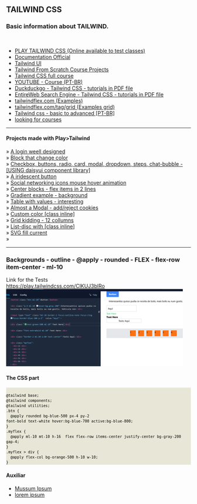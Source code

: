<h2> TAILWIND CSS </h2>
<h3>Basic information about TAILWIND.</h3>
<br>
<ul>
<li>
<a href="https://play.tailwindcss.com/">PLAY TAILWIND CSS (Online available to test classes)</a></li>

<li><a href="https://v2.tailwindcss.com/docs">Documentation Official</a></li>
<li><a href="https://tailwindui.com/">Tailwind UI</a></li>
<li><a href="https://github.com/bradtraversy/tailwind-course-projects">Tailwind From Scratch Course Projects</a></li>
<li><a href="https://github.com/bkpecho/tailwind-css-course">Tailwind CSS full course</a></li>
<li>
<a href="https://www.youtube.com/playlist?list=PLcoYAcR89n-r1m-tMfV4qndrRWpT_rb9u">YOUTUBE - Course (PT-BR)</a></li>
<li>
<a href="https://duckduckgo.com/?q=tailwind+css+filetype%3Apdf&t=h_&ia=web">Duckduckgo - Tailwind CSS - tutorials in PDF file</a></li>
<li>
<a href="https://search.entireweb.com/search?engine=8&q=filetype%3Apdf+tailwind+css">EntireWeb Search Engine - Tailwind CSS - tutorials in PDF file</a></li>
<li><a href="https://tailwindflex.com">tailwindflex.com (Examples)</a></li>
<li><a href="https://tailwindflex.com/tag/grid">tailwindflex.com/tag/grid (Examples grid)</a></li> 
<li><a href="https://github.com/Vini0100/Tailwind-CSS">Tailwind css - basic to advanced [PT-BR]</a></li>
<li><a href="https://duckduckgo.com/?t=h_&q=site%3Agithub.com+course+tailwind&ia=web">looking for courses</a></li>
</ul>
<hr>
<h4>Projects made with Play>Tailwind</h4>
&#187; <a href="https://play.tailwindcss.com/q6UQw13qXh">A login weell designed</a><br>
&#187; <a href="https://play.tailwindcss.com/Xgi2tzI1u1">Block that change color</a><br>
&#187; <a href="https://play.tailwindcss.com/wWndQ9FxeZ">Checkbox, buttons, radio, card, modal, dropdown, steps, chat-bubble - [USING daisyui component library]</a><br>
&#187; <a href="https://play.tailwindcss.com/Vt0sBZTV8r">A iridescent button</a><br>
&#187; <a href="https://play.tailwindcss.com/gVUhT4B7i6">Social networking icons mouse hover animation</a><br>
&#187; <a href="https://play.tailwindcss.com/ZwMlFj9Lf8">Center blocks - flex items in 2 lines</a><br>
&#187; <a href="https://play.tailwindcss.com/noyFslQS1N">Gradient example - background</a><br>
&#187; <a href="https://play.tailwindcss.com/QwXW6fw9h7">Table with values - interesting</a><br>
&#187; <a href="https://play.tailwindcss.com/w8s0hiUYon">Almost a Modal - add/reject cookies</a><br>
&#187; <a href="https://play.tailwindcss.com/YuEMSb9ABD">Custom color [class inline]</a><br>
&#187; <a href="https://play.tailwindcss.com/XtUOu2cDD9">Grid kidding - 12 collumns</a><br>
&#187; <a href="https://play.tailwindcss.com/tPok1AamlJ">List-disc with [class inline]</a><br>
&#187; <a href="https://play.tailwindcss.com/f8sjtJ2xNN">SVG fill current</a><br>
&#187; <a href=""></a><br>
<hr>
<h3>Backgrounds - outline - @apply - rounded - FLEX - flex-row item-center - ml-10</h3>
Link for the Tests<br>
<a href="https://play.tailwindcss.com/ClKUJ3blRo">https://play.tailwindcss.com/ClKUJ3blRo</a><br>
<img src="https://github.com/Xaobin/CoursesLearn/blob/main/All/Tailwind/imgs/ttt01.png?raw=true" weight="490" height="210"><br>
<h4>The CSS part</h4>
<small>
<div style="background-color:#e8e7d7; color:#000;">
<code>
@tailwind base;
@tailwind components;
@tailwind utilities;
.btn {
  @apply rounded bg-blue-500 px-4 py-2
font-bold text-white hover:bg-blue-700 active:bg-blue-800;
}
.myflex {
  @apply ml-10 mt-10 h-16  flex flex-row items-center justify-center bg-gray-200  gap-4;
}
.myflex > div {
  @apply flex-col bg-orange-500 h-10 w-10;
}
</code>
</div>
</small>

<h4>Auxiliar</h4>
<ul>
<li>
<a href="https://mussumipsum.com/">Mussum Ipsum</a></li>
<li>
<a href="https://www.lipsum.com/">lorem ipsum</a></li>
</ul>
